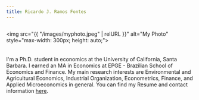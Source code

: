 ```yaml
---
title: Ricardo J. Ramos Fontes
---
```


<div style="display: flex; align-items: center; flex-wrap: wrap; gap: 20px;">

   <img src="{{ "/images/myphoto.jpeg" | relURL }}" alt="My Photo" style="max-width: 300px; height: auto;">

  <div style="flex: 1; min-width: 250px;">
    I'm a Ph.D. student in economics at the University of California, Santa Barbara. I earned an MA in Economics at EPGE - Brazilian School of Economics and Finance.
    My main research interests are Environmental and Agricultural Economics, Industrial Organization, Econometrics, Finance, and Applied Microeconomics in general.
    You can find my Resume and contact information <a href="/about/">here</a>.

  </div>

</div>
